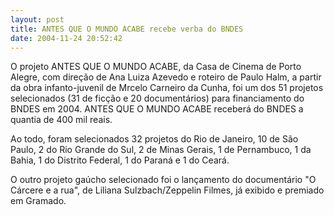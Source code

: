 ```yaml
---
layout: post
title: ANTES QUE O MUNDO ACABE recebe verba do BNDES
date: 2004-11-24 20:52:42
---
```

O projeto ANTES QUE O MUNDO ACABE, da Casa de Cinema de Porto Alegre, com direção de Ana Luiza Azevedo e roteiro de Paulo Halm, a partir da obra infanto-juvenil de Mrcelo Carneiro da Cunha, foi um dos 51 projetos selecionados (31 de ficção e 20 documentários) para financiamento do BNDES em 2004. ANTES QUE O MUNDO ACABE receberá do BNDES a quantia de 400 mil reais.

Ao todo, foram selecionados 32 projetos do Rio de Janeiro, 10 de São Paulo, 2 do Rio Grande do Sul, 2 de Minas Gerais, 1 de Pernambuco, 1 da Bahia, 1 do Distrito Federal, 1 do Paraná e 1 do Ceará.

O outro projeto gaúcho selecionado foi o lançamento do documentário "O Cárcere e a rua", de Liliana Sulzbach/Zeppelin Filmes, já exibido e premiado em Gramado.